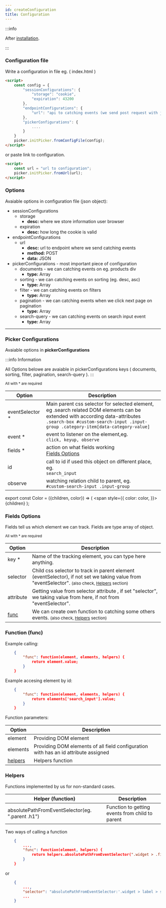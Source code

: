 ```yaml
---
id: createConfiguration
title: Configuration
---
```


:::info

After [installation](installation.md).

:::


### Configuration file
Write a configuration in file eg. ( index.html )

```html
<script>
    const config = {
        "sessionConfigurations": {
            "storage": "cookie",
            "expiration": 43200
        },
        "endpointConfigurations": {
            "url": "api to catching events (we send post request with json data)"
        },
        "pickerConfigurations": {
            ....
        }
    }
    picker.initPicker.fromConfigFile(config);
</script>
```
or paste link to configuration.
```html
<script>
    const url = "url to configuration";
    picker.initPicker.fromUrl(url);
</script>
```

### Options

Avaiable options in configuration file (json object):

- sessionConfigurations
    - storage
        - **desc:** where we store information user browser
    - expiration
        - **desc:** how long the cookie is valid
- endpointConfigurations
    - url
        - **desc:** url to endpoint where we send catching events
        - **method:** POST
        - **data:** JSON
- pickerConfigurations - most important piece of configuration
    - documents - we can catching events on eg. products div
        - **type:** Array
    - sorting - we can catching events on sorting (eg. desc, asc)
        - **type:** Array
    - filter - we can catching events on filters
        - **type:** Array
    - pagination - we can catching events when we click next page on pagination
        - **type:** Array
    - search-query - we can catching events on search input event
        - **type:** Array

------

### Picker Configurations

Avaiable options in **pickerConfigurations**

:::info Information

All Options belowe are avaiable in pickerConfigurations keys (
documents, sorting, filter, pagination, search-query
).
:::

<small>All with <Color color="#f00">*</Color> are required</small>

| Option      | Description |
| ----------- | ----------- |
| eventSelector <Color color="#f00">*</Color>  | Main parent css selector for selected element, eg .search related DOM elements can be extended with according data-attributes  <br /> ```.search-box #custom-search-input .input-group .category-item[data-category-value]``` |
| event <Color color="#f00">*</Color>   | event to listener on the element,eg. <br /> ```click, keyup, observe``` |
| fields <Color color="#f00">*</Color>   | action on what fields working  <br />  [Fields Options](#fields-options) |
| id | call to id if used this object on different place, eg. <br /> ```search_input``` |
| observe | watching relation child to parent, eg. <br /> ```#custom-search-input .input-group``` |


export const Color = ({children, color}) => (
  <span
    style={{
      color: color,
    }}>
    {children}
  </span>
);

### Fields Options

Fields tell us which element we can track. Fields are type array of object.

<small>All with <Color color="#f00">*</Color> are required</small>

| Option      | Description |
| ----------- | ----------- |
| key <Color color="#f00">*</Color> | Name of the tracking element, you can type here anything. |
| selector | Child css selector to track in parent element (eventSelector), if not set we taking value from "eventSelector". <small>(also check, [Helpers](#helpers) section)</small> |
| attribute | Getting value from selector attribute , if set "selector", we taking value from here, if not from "eventSelector". |
| [func](#function) | We can create own function to catching some others events. <small>(also check, [Helpers](#helpers) section)</small> |

### Function (func)

Example calling:

```json
    {
        "func": function(element, elements, helpers) {
            return element.value;
        }
    }
```
Example accesing element by id:
```json
    {
        "func": function(element, elements, helpers) {
            return elements['search_input'].value;
        }
    }
```

Function parameters:

| Option      | Description |
| ----------- | ----------- |
| element | Providing DOM element |
| elements | Providing DOM elements of all field configuration with has an id attribute assigned |
| [helpers](#helpers) | Helpers function |

### Helpers

Functions implemented by us for non-standard cases.

| Helper (function) | Description |
| ----------- | ----------- |
| absolutePathFromEventSelector(eg. ".parent .h1") | Function to getting events from child to parent |

Two ways of calling a function

```json
    {
        ...,
        "func": function(element, helpers) {
            return helpers.absolutePathFromEventSelector(".widget > .filter-title");
        }
    }
```
or
```json
    {
        ...,
        "selector": "absolutePathFromEventSelector:'.widget > label > span'",
        ...
    }
```
